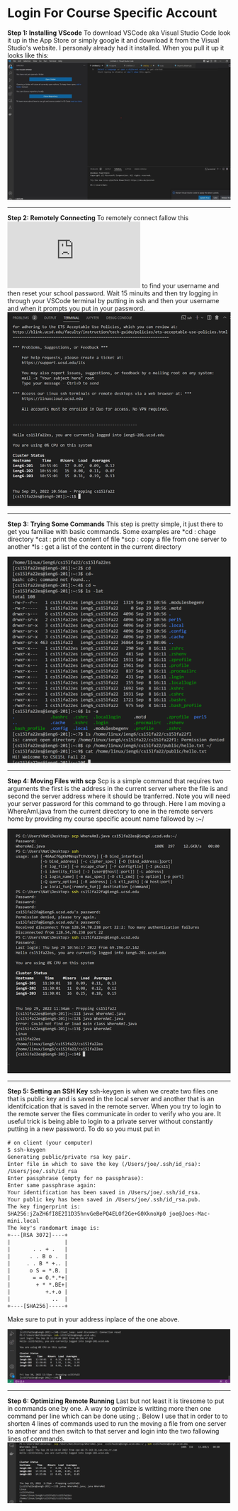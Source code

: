 # Login For Course Specific Account 
**Step 1: Installing VScode**
To download VSCode aka Visual Studio Code look it up in the App Store or simply google it and download it from the Visual Studio's website.
I personaly already had it installed. When you pull it up it looks like this:
![Image](step1.jpg)

---
**Step 2: Remotely Connecting**
To remotely connect fallow this ![Link](https://sdacs.ucsd.edu/~icc/index.php) to find your username and then reset your school password.
Wait 15 minuits and then try logging in through your VSCode terminal by putting in ssh and then your username and when it prompts you put 
in your password.
![Image](step2.png)

---
**Step 3: Trying Some Commands**
This step is pretty simple, it just there to get you familiae with basic commands. Some examples are
*cd : chage directory
*cat : print the content of file
*scp : copy a file from one server to another
*ls : get a list of the content in the current directory

![Image](step3.png)

---
**Step 4: Moving Files with scp**
Scp is a simple command that requires two arguments the first is the address in the current server where the file is and second the server 
address where it should be tranferred. Note you will need your server password for this command to go through. Here I am moving a WhereAmI.java from the current directory to one in the remote servers home by providing my course specific acount name fallowed by :~/


![Image](step4.png)

---
**Step 5: Setting an SSH Key**
ssh-keygen is when we create two files one that is public key and is saved in the local server and another that is an identifcication that is saved in the remote server. When you try to login to the remote server the files communicate in order to verify who you are. It useful trick is being able to login to a private server without constantly putting in a new password. To do so you must put in 
```
# on client (your computer)
$ ssh-keygen
Generating public/private rsa key pair.
Enter file in which to save the key (/Users/joe/.ssh/id_rsa): /Users/joe/.ssh/id_rsa
Enter passphrase (empty for no passphrase): 
Enter same passphrase again: 
Your identification has been saved in /Users/joe/.ssh/id_rsa.
Your public key has been saved in /Users/joe/.ssh/id_rsa.pub.
The key fingerprint is:
SHA256:jZaZH6fI8E2I1D35hnvGeBePQ4ELOf2Ge+G0XknoXp0 joe@Joes-Mac-mini.local
The key's randomart image is:
+---[RSA 3072]----+
|                 |
|       . . + .   |
|      . . B o .  |
|     . . B * +.. |
|      o S = *.B. |
|       = = O.*.*+|
|        + * *.BE+|
|           +.+.o |
|             ..  |
+----[SHA256]-----+
```
Make sure to put in your address inplace of the one above. 


![Image](step5.png)

---
**Step 6: Optimizing Remote Running**
Last but not least it is tiresome to put in commands one by one. A way to optimize is writting more then one command per line which can be done using ;. Below I use that in order to to shorten 4 lines of commands used to run the moving a file from one server to another and then switch to that server and login into the two fallowing lines of commands.
![Image](step6.png)




